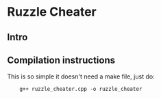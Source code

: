 Ruzzle Cheater
==============

Intro
-----

Compilation instructions
------------------------

This is so simple it doesn't need a make file, just do:

        g++ ruzzle_cheater.cpp -o ruzzle_cheater
